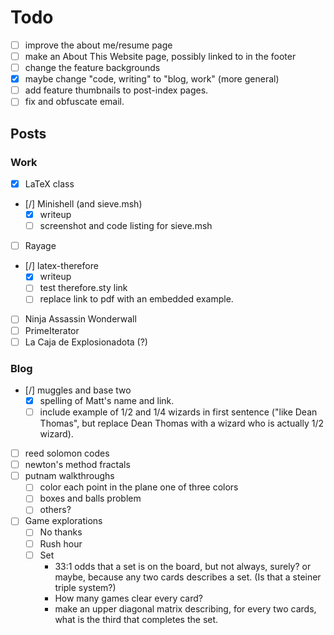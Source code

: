 # Todo #

- [ ] improve the about me/resume page
- [ ] make an About This Website page, possibly linked to in the footer
- [ ] change the feature backgrounds
- [x] maybe change "code, writing" to "blog, work" (more general)
- [ ] add feature thumbnails to post-index pages.
- [ ] fix and obfuscate email.

## Posts ##

### Work ###

- [x] LaTeX class
- [/] Minishell (and sieve.msh)
  - [x] writeup
  - [ ] screenshot and code listing for sieve.msh
- [ ] Rayage
- [/] latex-therefore
  - [x] writeup
  - [ ] test therefore.sty link
  - [ ] replace link to pdf with an embedded example.
- [ ] Ninja Assassin Wonderwall
- [ ] PrimeIterator
- [ ] La Caja de Explosionadota (?)

### Blog ###

- [/] muggles and base two
  - [x] spelling of Matt's name and link.
  - [ ] include example of 1/2 and 1/4 wizards in first sentence ("like Dean Thomas", but replace Dean Thomas with a wizard who is actually 1/2 wizard).
- [ ] reed solomon codes
- [ ] newton's method fractals
- [ ] putnam walkthroughs 
  - [ ] color each point in the plane one of three colors
  - [ ] boxes and balls problem
  - [ ] others?
- [ ] Game explorations
  - [ ] No thanks
  - [ ] Rush hour
  - [ ] Set
    - 33:1 odds that a set is on the board, but not always, surely? or maybe, because any two cards describes a set. (Is that a steiner triple system?)
    - How many games clear every card?
    - make an upper diagonal matrix describing, for every two cards, what is the third that completes the set.
